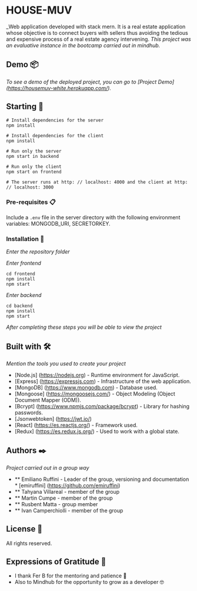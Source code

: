 # HOUSE-MUV

_Web application developed with stack mern. It is a real estate application whose objective is to connect buyers with sellers thus avoiding the tedious and expensive process of a real estate agency intervening.
_This project was an evaluative instance in the bootcamp carried out in mindhub._

## Demo 📦

_To see a demo of the deployed project, you can go to [Project Demo] (https://housemuv-white.herokuapp.com/)._

## Starting 🚀

```
# Install dependencies for the server
npm install

# Install dependencies for the client
npm install

# Run only the server
npm start in backend

# Run only the client
npm start on frontend

# The server runs at http: // localhost: 4000 and the client at http: // localhost: 3000
``` 

### Pre-requisites 📋

Include a `.env` file in the server directory with the following environment variables: MONGODB_URI, SECRETORKEY.


### Installation 🔧

_Enter the repository folder_

_Enter frontend_

```
cd frontend
npm install
npm start
``` 

_Enter backend_

```
cd backend
npm install
npm start
```

_After completing these steps you will be able to view the project_


## Built with 🛠️

_Mention the tools you used to create your project_
* [Node.js] (https://nodejs.org) - Runtime environment for JavaScript.
* [Express] (https://expressjs.com) - Infrastructure of the web application.
* [MongoDB] (https://www.mongodb.com) - Database used.
* [Mongoose] (https://mongoosejs.com/) - Object Modeling (Object Document Mapper (ODM)).
* [Bcrypt] (https://www.npmjs.com/package/bcrypt) - Library for hashing passwords.
* [Jsonwebtoken] (https://jwt.io/)
* [React] (https://es.reactjs.org/) - Framework used.
* [Redux] (https://es.redux.js.org/) - Used to work with a global state.


## Authors ✒️

_Project carried out in a group way_

* ** Emiliano Ruffini  -  Leader of the group, versioning and documentation * [emiruffini] (https://github.com/emiruffini)
* ** Tahyana Villareal  -  member of the group 
* ** Martin Cumpe  -  member of the group 
* ** Rusbent Matta  - group member 
* ** Ivan Camperchiolli  -  member of the group 

## License 📄

All rights reserved.

## Expressions of Gratitude 🎁

* I thank Fer B for the mentoring and patience 🍺
* Also to Mindhub for the opportunity to grow as a developer 🤓


